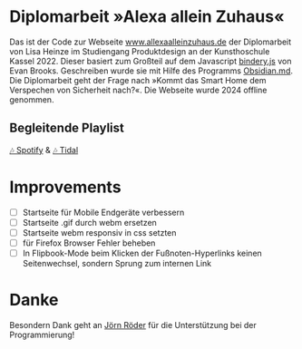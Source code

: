 # Diplomarbeit »Alexa allein Zuhaus«

Das ist der Code zur Webseite www.allexaalleinzuhaus.de der Diplomarbeit von Lisa Heinze im Studiengang Produktdesign an der Kunsthoschule Kassel 2022. 
Dieser basiert zum Großteil auf dem Javascript [bindery.js](https://github.com/evnbr/bindery) von Evan Brooks. Geschreiben wurde sie mit Hilfe des Programms [Obsidian.md](https://github.com/obsidianmd). Die Diplomarbeit geht der Frage nach »Kommt das Smart Home dem Verspechen von Sicherheit nach?«. Die Webseite wurde 2024 offline genommen.

## Begleitende Playlist
<a href="https://open.spotify.com/playlist/1cEgwreM7RhbkgfPLDEAID" target="_blank" rel="noopener">🎶 Spotify</a> &
<a href="https://tidal.com/browse/playlist/743f664d-e7d0-47bd-9e32-7ee039d37896" target="_blank" rel="noopener">🎶 Tidal</a>

# Improvements 

- [ ] Startseite für Mobile Endgeräte verbessern 
- [ ] Startseite .gif durch webm ersetzen 
- [ ] Startseite webm responsiv in css setzten
- [ ] für Firefox Browser Fehler beheben 
- [ ] In Flipbook-Mode beim Klicken der Fußnoten-Hyperlinks keinen Seitenwechsel, sondern Sprung zum internen Link

# Danke

Besondern Dank geht an [Jörn Röder](https://github.com/joernroeder) für die Unterstützung bei der Programmierung!
